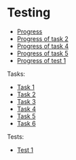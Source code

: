 # Testing

- [Progress](progress.md)
- [Progress of task 2](progress_task2.md)
- [Progress of task 4](progress_task4.md)
- [Progress of task 5](progress_task5.md)
- [Progress of test 1](progress_test1.md)

Tasks:
- [Task 1](task01.md)
- [Task 2](task02.md)
- [Task 3](task03.md)
- [Task 4](task04.md)
- [Task 5](test05.md)
- [Task 6](test06.md)

Tests:
- [Test 1](test01.md)
